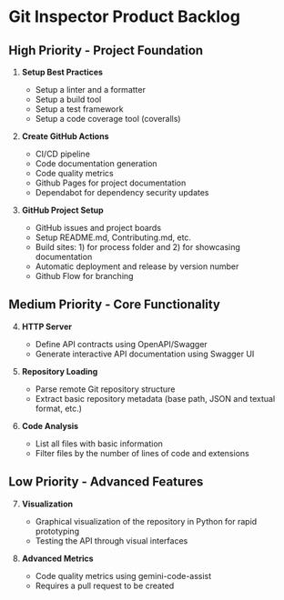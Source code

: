 # Git Inspector Product Backlog

## High Priority - Project Foundation

1. **Setup Best Practices**
   - Setup a linter and a formatter
   - Setup a build tool
   - Setup a test framework
   - Setup a code coverage tool (coveralls)

2. **Create GitHub Actions**
   - CI/CD pipeline
   - Code documentation generation
   - Code quality metrics
   - Github Pages for project documentation
   - Dependabot for dependency security updates
  
3. **GitHub Project Setup**
   - GitHub issues and project boards
   - Setup README.md, Contributing.md, etc.
   - Build sites: 1) for process folder and 2) for showcasing documentation
   - Automatic deployment and release by version number
   - Github Flow for branching

## Medium Priority - Core Functionality

4. **HTTP Server**
   - Define API contracts using OpenAPI/Swagger
   - Generate interactive API documentation using Swagger UI

5. **Repository Loading**
   - Parse remote Git repository structure
   - Extract basic repository metadata (base path, JSON and textual format, etc.)

6. **Code Analysis**
   - List all files with basic information
   - Filter files by the number of lines of code and extensions

## Low Priority - Advanced Features

7. **Visualization**
   - Graphical visualization of the repository in Python for rapid prototyping
   - Testing the API through visual interfaces

8. **Advanced Metrics**
   - Code quality metrics using gemini-code-assist
   - Requires a pull request to be created
